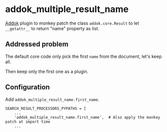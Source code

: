 # addok_multiple_result_name

[Addok](https://github.com/etalab/addok) plugin to monkey patch the class `addok.core.Result` to let `__getattr__` to return "name" property as list.

## Addressed problem

The default core code only pick the first `name` from the document, let's keep all.

Then keep only the first one as a plugin.

## Configuration

Add `addok_multiple_result_name.first_name`.

```
SEARCH_RESULT_PROCESSORS_PYPATHS = [
    ...
    'addok_multiple_result_name.first_name',  # Also apply the monkey patch at import time
    ...
```
